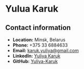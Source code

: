 # __Yulua Karuk__

## __Contact information__
- __Location:__ Minsk, Belarus
- __Phone:__ +375 33 6884633
- __Email:__ karuk.yuliya@gmail.com
- __LinkedIn:__ [Yuliya Karuk](https://www.linkedin.com/in/yuliya-karuk-1a1a14231/)
- __GitHub:__ [Yuliya-Karuk](https://github.com/Yuliya-Karuk)
